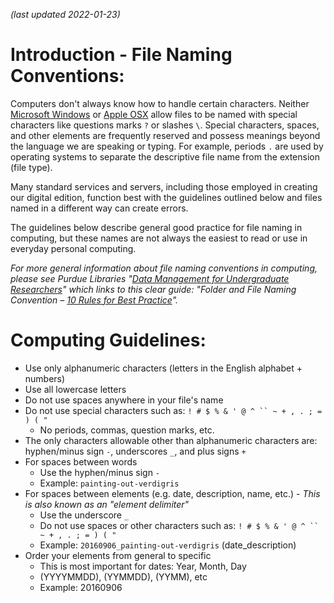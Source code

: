 _(last updated 2022-01-23)_

# Introduction - File Naming Conventions:

Computers don't always know how to handle certain characters. Neither [Microsoft Windows](https://msdn.microsoft.com/en-us/library/windows/desktop/aa365247(v=vs.85).aspx) or [Apple OSX](https://support.apple.com/en-us/HT202808) allow files to be named with special characters like questions marks `?` or slashes `\`. Special characters, spaces, and other elements are frequently reserved and possess meanings beyond the language we are speaking or typing. For example, periods `.` are used by operating systems to separate the descriptive file name from the extension (file type).

Many standard services and servers, including those employed in creating our digital edition, function best with the guidelines outlined below and files named in a different way can create errors.

The guidelines below describe general good practice for file naming in computing, but these names are not always the easiest to read or use in everyday personal computing.

_For more general information about file naming conventions in computing, please see Purdue Libraries "_[_Data Management for Undergraduate Researchers_](http://guides.lib.purdue.edu/c.php?g=353013&p=2378293)_" which links to this clear guide: "Folder and File Naming Convention –_ [_10 Rules for Best Practice_](http://www.exadox.com/en/articles/file-naming-convention-ten-rules-best-practice)_"._

# Computing Guidelines:

- Use only alphanumeric characters (letters in the English alphabet + numbers)
- Use all lowercase letters
- Do not use spaces anywhere in your file's name
- Do not use special characters such as: `! # $ % & ' @ ^ `` ~ + , . ; = ) ( "`
  - No periods, commas, question marks, etc.
- The only characters allowable other than alphanumeric characters are: hyphen/minus sign `-`, underscores `_`, and plus signs `+`
- For spaces between words
  - Use the hyphen/minus sign `-`
  - Example: `painting-out-verdigris`
- For spaces between elements (e.g. date, description, name, etc.) - _This is also known as an "element delimiter"_
  - Use the underscore `_`
  - Do not use spaces or other characters such as: `! # $ % & ' @ ^ `` ~ + , . ; = ) ( "`
  - Example: `20160906_painting-out-verdigris` (date\_description)
- Order your elements from general to specific
  - This is most important for dates: Year, Month, Day
  - (YYYYMMDD), (YYMMDD), (YYMM), etc
  - Example: 20160906
